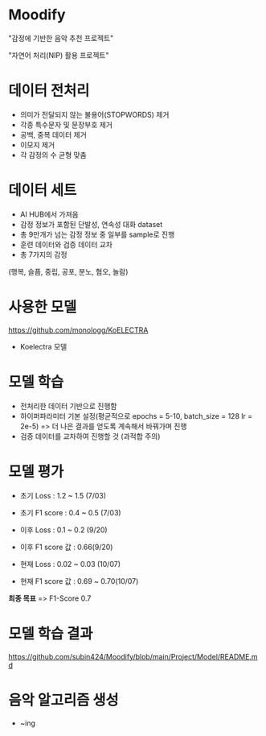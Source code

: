 # Moodify

"감정에 기반한 음악 추천 프로젝트"

"자연어 처리(NIP) 활용 프로젝트"

# 데이터 전처리
- 의미가 전달되지 않는 불용어(STOPWORDS) 제거
- 각종 특수문자 및 문장부호 제거
- 공백, 중복 데이터 제거
- 이모지 제거
- 각 감정의 수 균형 맞춤

# 데이터 세트
- AI HUB에서 가져옴
- 감정 정보가 포함된 단발성, 연속성 대화 dataset
- 총 9만개가 넘는 감정 정보 중 일부를 sample로 진행
- 훈련 데이터와 검증 데이터 교차
- 총 7가지의 감정

(행복, 슬픔, 중립, 공포, 분노, 혐오, 놀람) 

# 사용한 모델
<https://github.com/monologg/KoELECTRA>
- Koelectra 모델



# 모델 학습

- 전처리한 데이터 기반으로 진행함
- 하이퍼파라미터 기본 설정(평균적으로 epochs = 5-10, batch_size = 128 lr = 2e-5)
=> 더 나은 결과를 얻도록 계속해서 바꿔가며 진행
- 검증 데이터를 교차하여 진행할 것 (과적합 주의)

# 모델 평가

- 초기 Loss : 1.2 ~ 1.5 (7/03)

- 초기 F1 score : 0.4 ~ 0.5 (7/03)
  
- 이후 Loss : 0.1 ~ 0.2 (9/20)

- 이후 F1 score 값 : 0.66(9/20)
  
- 현재 Loss : 0.02 ~ 0.03 (10/07)

- 현재 F1 score 값 : 0.69 ~ 0.70(10/07)


**최종 목표** => F1-Score 0.7 


# 모델 학습 결과 

 <https://github.com/subin424/Moodify/blob/main/Project/Model/README.md>

# 음악 알고리즘 생성
- ~ing
